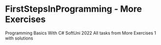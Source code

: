 # FirstStepsInProgramming - More Exercises
Programming Basics With C# SoftUni 2022
All tasks from More Exercises 1 with solutions 
